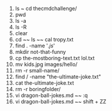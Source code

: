 1. ls ~ cd thecmdchallenge/
2. pwd
3. ls -a
4. ls -R
5. clear
6. cd ~~ ls ~~ cal tropy.txt
7. find . -name '*.js*'
8. mkdir not-that-funny
9. cp the-mostboring-text.txt lol.txt
10. mv kids.jpg images/hello/
11. rm -r small-name/
12. find / -name "the-ultimate-joke.txt"
13. cat the-ultimate-joke.txt
14. rm -r boringfolder/
15. vi dragon-ball-jokes.md ~~ :q
16. vi dragon-ball-jokes.md ~~ shift + ZZ
